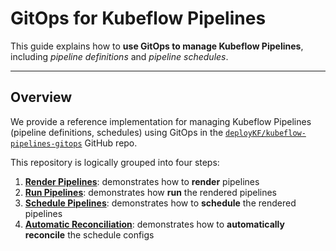# GitOps for Kubeflow Pipelines

This guide explains how to __use GitOps to manage Kubeflow Pipelines__, including _pipeline definitions_ and _pipeline schedules_.

---

## Overview

We provide a reference implementation for managing Kubeflow Pipelines (pipeline definitions, schedules) using GitOps in the [`deployKF/kubeflow-pipelines-gitops`](https://github.com/deployKF/kubeflow-pipelines-gitops) GitHub repo.

This repository is logically grouped into four steps:

1. __[Render Pipelines](https://github.com/deployKF/kubeflow-pipelines-gitops#step-1-render-pipelines)__: demonstrates how to __render__ pipelines
2. __[Run Pipelines](https://github.com/deployKF/kubeflow-pipelines-gitops#step-2-run-pipelines)__: demonstrates how __run__ the rendered pipelines
3. __[Schedule Pipelines](https://github.com/deployKF/kubeflow-pipelines-gitops#step-3-schedule-pipelines)__: demonstrates how to __schedule__ the rendered pipelines
4. __[Automatic Reconciliation](https://github.com/deployKF/kubeflow-pipelines-gitops#step-4-automatic-reconciliation)__: demonstrates how to __automatically reconcile__ the schedule configs
